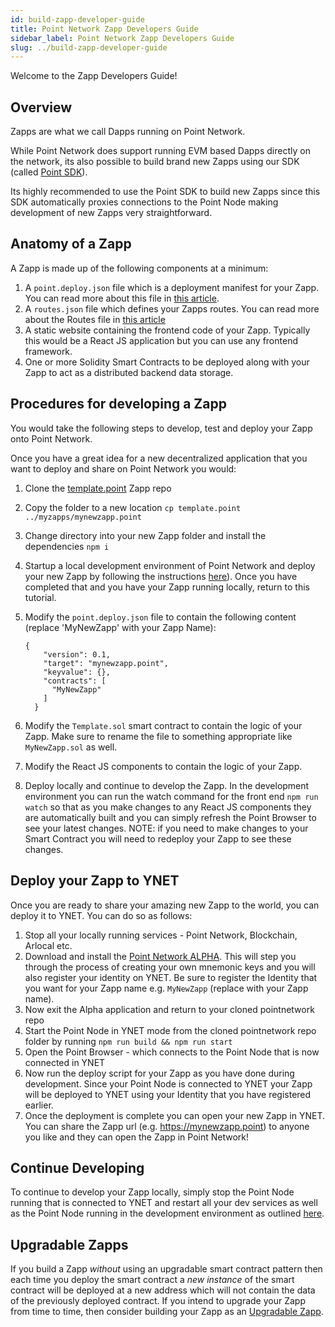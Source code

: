 ```yaml
---
id: build-zapp-developer-guide
title: Point Network Zapp Developers Guide
sidebar_label: Point Network Zapp Developers Guide
slug: ../build-zapp-developer-guide
---
```

 
Welcome to the Zapp Developers Guide!
 
## Overview
 
Zapps are what we call Dapps running on Point Network.
 
While Point Network does support running EVM based Dapps directly on the network, its also possible to build brand new Zapps using our SDK (called [Point SDK](https://github.com/pointnetwork/pointsdk)). 
 
Its highly recommended to use the Point SDK to build new Zapps since this SDK automatically proxies connections to the Point Node making development of new Zapps very straightforward.
 
## Anatomy of a Zapp
 
A Zapp is made up of the following components at a minimum:
 
1. A `point.deploy.json` file which is a deployment manifest for your Zapp. You can read more about this file in [this article](./build-point-deploy-json-file-explained.md).
1. A `routes.json` file which defines your Zapps routes. You can read more about the Routes file in [this article](./build-routes-json-file-explained.md)
1. A static website containing the frontend code of your Zapp. Typically this would be a React JS application but you can use any frontend framework.
1. One or more Solidity Smart Contracts to be deployed along with your Zapp to act as a distributed backend data storage.
 
## Procedures for developing a Zapp
 
You would take the following steps to develop, test and deploy your Zapp onto Point Network.
 
Once you have a great idea for a new decentralized application that you want to deploy and share on Point Network you would:
 
1. Clone the [template.point](https://github.com/pointnetwork/template.point) Zapp repo
1. Copy the folder to a new location `cp template.point ../myzapps/mynewzapp.point`
1. Change directory into your new Zapp folder and install the dependencies `npm i`
1. Startup a local development environment of Point Network and deploy your new Zapp by following the instructions [here](./build-zapp-dev-environment-direct-install)). Once you have completed that and you have your Zapp running locally, return to this tutorial.
1. Modify the `point.deploy.json` file to contain the following content (replace 'MyNewZapp' with your Zapp Name):
 
    ```
    {
        "version": 0.1,
        "target": "mynewzapp.point",
        "keyvalue": {},
        "contracts": [
          "MyNewZapp"
        ]
      }
    ```
 
1. Modify the `Template.sol` smart contract to contain the logic of your Zapp. Make sure to rename the file to something appropriate like `MyNewZapp.sol` as well.
1. Modify the React JS components to contain the logic of your Zapp.
1. Deploy locally and continue to develop the Zapp. In the development environment you can run the watch command for the front end `npm run watch` so that as you make changes to any React JS components they are automatically built and you can simply refresh the Point Browser to see your latest changes. NOTE: if you need to make changes to your Smart Contract you will need to redeploy your Zapp to see these changes.
 
## Deploy your Zapp to YNET
 
Once you are ready to share your amazing new Zapp to the world, you can deploy it to YNET. You can do so as follows:
 
1. Stop all your locally running services - Point Network, Blockchain, Arlocal etc.
1. Download and install the [Point Network ALPHA](https://github.com/pointnetwork/pointnetwork-dashboard/blob/main/ALPHA.md). This will step you through the process of creating your own mnemonic keys and you will also register your identity on YNET. Be sure to register the Identity that you want for your Zapp name e.g. `MyNewZapp` (replace with your Zapp name).
1. Now exit the Alpha application and return to your cloned pointnetwork repo
1. Start the Point Node in YNET mode from the cloned pointnetwork repo folder by running `npm run build && npm run start`
1. Open the Point Browser - which connects to the Point Node that is now connected in YNET
1. Now run the deploy script for your Zapp as you have done during development. Since your Point Node is connected to YNET your Zapp will be deployed to YNET using your Identity that you have registered earlier.
1. Once the deployment is complete you can open your new Zapp in YNET. You can share the Zapp url (e.g. https://mynewzapp.point) to anyone you like and they can open the Zapp in Point Network!
 
## Continue Developing
 
To continue to develop your Zapp locally, simply stop the Point Node running that is connected to YNET and restart all your dev services as well as the Point Node running in the development environment as outlined [here](./build-zapp-dev-environment-direct-install).
 
## Upgradable Zapps
 
If you build a Zapp _without_ using an upgradable smart contract pattern then each time you deploy the smart contract a _new instance_ of the smart contract will be deployed at a new address which will not contain the data of the previously deployed contract. If you intend to upgrade your Zapp from time to time, then consider building your Zapp as an [Upgradable Zapp](./build-upgradable-zapps).
